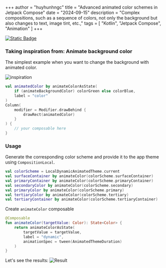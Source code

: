 +++
author = "huyhunhngc"
title = "Advanced animated color schemes in Jetpack Compose"
date = "2024-09-15"
description = "Complex compositions, such as a sequence of colors, not only the background but also changes to text, image tint, etc.,"
tags = [
    "Kotlin", "Jetpack Compose", "Animation"
]
+++

[![Static Badge](https://img.shields.io/badge/View%20the%20article%20on%20medium-1f2328?style=for-the-badge&logo=medium&logoColor=fff)](https://medium.com/@huyhunhngc/advanced-animated-color-schemes-in-jetpack-compose-c1b9232f4c0b)

### Taking inspiration from: Animate background color

The simplest example when you want to change the background with animated color.

![inspiration](https://miro.medium.com/v2/resize:fit:720/format:webp/1*YE2jQQxIXccrl4BkfV4D8Q.gif "Animating background color of composable")

```kotlin
val animatedColor by animateColorAsState(
    if (animateBackgroundColor) colorGreen else colorBlue,
    label = "color"
)
Column(
    modifier = Modifier.drawBehind {
        drawRect(animatedColor)
    }
) {
    // your composable here
}
```

### Usage

Generate the corresponding color scheme and provide it to the app theme using `CompositionLocal`.

```kotlin
val colorScheme = LocalDynamicAnimatedTheme.current
val surfaceContainer by animateColor(colorScheme.surfaceContainer)
val primaryContainer by animateColor(colorScheme.primaryContainer)
val secondaryColor by animateColor(colorScheme.secondary)
val primaryColor by animateColor(colorScheme.primary)
val tertiaryColor by animateColor(colorScheme.tertiary)
val tertiaryContainer by animateColor(colorScheme.tertiaryContainer)
```

Create `animateColor` composable

```kotlin
@Composable
fun animateColor(targetValue: Color): State<Color> {
    return animateColorAsState(
        targetValue = targetValue,
        label = "dynamic",
        animationSpec = tween(AnimatedThemeDuration)
    )
}
```

Let's see the results:
![Result](https://miro.medium.com/v2/resize:fit:640/format:webp/1*vYgDb4cLyyiwkKpxs1lJYw.gif)
